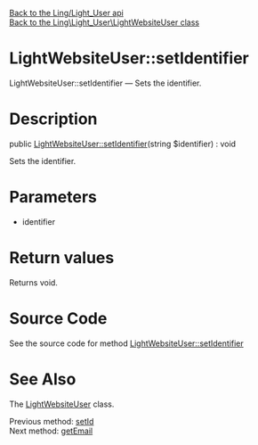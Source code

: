 [Back to the Ling/Light_User api](https://github.com/lingtalfi/Light_User/blob/master/doc/api/Ling/Light_User.md)<br>
[Back to the Ling\Light_User\LightWebsiteUser class](https://github.com/lingtalfi/Light_User/blob/master/doc/api/Ling/Light_User/LightWebsiteUser.md)


LightWebsiteUser::setIdentifier
================



LightWebsiteUser::setIdentifier — Sets the identifier.




Description
================


public [LightWebsiteUser::setIdentifier](https://github.com/lingtalfi/Light_User/blob/master/doc/api/Ling/Light_User/LightWebsiteUser/setIdentifier.md)(string $identifier) : void




Sets the identifier.




Parameters
================


- identifier

    


Return values
================

Returns void.








Source Code
===========
See the source code for method [LightWebsiteUser::setIdentifier](https://github.com/lingtalfi/Light_User/blob/master/LightWebsiteUser.php#L297-L300)


See Also
================

The [LightWebsiteUser](https://github.com/lingtalfi/Light_User/blob/master/doc/api/Ling/Light_User/LightWebsiteUser.md) class.

Previous method: [setId](https://github.com/lingtalfi/Light_User/blob/master/doc/api/Ling/Light_User/LightWebsiteUser/setId.md)<br>Next method: [getEmail](https://github.com/lingtalfi/Light_User/blob/master/doc/api/Ling/Light_User/LightWebsiteUser/getEmail.md)<br>

